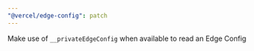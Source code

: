 ```yaml
---
"@vercel/edge-config": patch
---
```


Make use of `__privateEdgeConfig` when available to read an Edge Config
